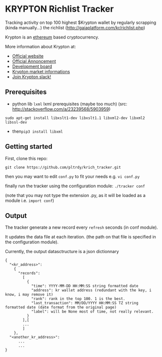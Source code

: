 # KRYPTON Richlist Tracker
Tracking activity on top 100 highest $Krypton wallet by regularly scrapping (kinda manually...) the richlist (http://gaiaplatform.com/kr/richlist.php)

Krypton is an [ethereum](https://www.ethereum.org/) based cryptocurrency.

More information about Krypton at: 
* [Official website](http://krypton.rocks)
* [Official Annoncement](https://bitcointalk.org/index.php?topic=1368118.0)
* [Development board](https://trello.com/b/JmmF7y7A/krypton)
* [Krypton market informations](http://coinmarketcap.com/currencies/krypton/)
* [Join Krypton slack!](https://slackinc955.azurewebsites.net/) 

## Prerequisites
* python lib `lxml`
lxml prerequisites (maybe too much) (src: http://stackoverflow.com/a/23239568/5903959)

`sudo apt-get install libxslt1-dev libxslt1.1 libxml2-dev libxml2 libssl-dev`

* then`pip3 install libxml`


## Getting started
First, clone this repo:

`git clone https://github.com/pltrdy/krich_tracker.git`

then you may want to edit `conf.py` to fit your needs 
e.g. `vi conf.py`

finally run the tracker using the configuration module:
`./tracker conf`

(note that you may not type the extension .py, as it will be loaded as a module i.e. `import conf`)

## Output
The tracker generate a new record every `refresh` seconds (in conf module). 

It updates the data file at each iteration. (the path on that file is specified in the configuration module).

Currently, the output datasctructure is a json dictionnary

```
{
  "<kr_address>":
    {
      "records": 
        [
          {
            "time": YYYY-MM-DD HH:MM:SS string formatted date
            "address": kr wallet address (redundant with the key, i know, i may remove it)
            "rank": rank in the top 100. 1 is the best.
            "last_transaction": MM/DD/YYYY HH:MM:SS TZ string formatted date (date format from the original page)
            "label": will be None most of time, not really relevant.
          }
        ],[
        ...
        ]
    },
  "<another_kr_address>":
      ...
      ...
}

```
